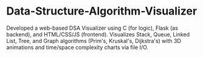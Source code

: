 # Data-Structure-Algorithm-Visualizer
Developed a web-based DSA Visualizer using C (for logic), Flask (as backend), and HTML/CSS/JS (frontend). Visualizes Stack, Queue, Linked List, Tree, and Graph algorithms (Prim's, Kruskal's, Dijkstra's) with 3D animations and time/space complexity charts via file I/O.
